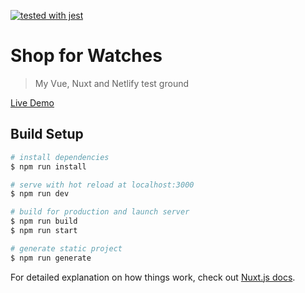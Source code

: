 [![tested with jest](https://img.shields.io/badge/tested_with-jest-99424f.svg)](https://github.com/facebook/jest)

# Shop for Watches

> My Vue, Nuxt and Netlify test ground

[Live Demo](https://reverent-gates-f075ce.netlify.com/)

## Build Setup

```bash
# install dependencies
$ npm run install

# serve with hot reload at localhost:3000
$ npm run dev

# build for production and launch server
$ npm run build
$ npm run start

# generate static project
$ npm run generate
```

For detailed explanation on how things work, check out [Nuxt.js docs](https://nuxtjs.org).
